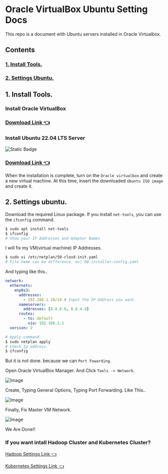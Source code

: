 # Oracle VirtualBox Ubuntu Setting Docs

This repo is a document with Ubuntu servers installed in Oracle Virtualbox.

## Contents

### [1. Install Tools.](#install)

### [2. Settings Ubuntu.](#settings)

<a name='install'></a>

## 1. Install Tools.

### Install Oracle VirtualBox

### [Download Link 👈](https://www.virtualbox.org/)

### Install Ubuntu 22.04 LTS Server

![Static Badge](https://img.shields.io/badge/ubuntu-22.04-%23ffffff?style=flat-square&logo=Ubuntu&logoColor=white&labelColor=%23E95420)

### [Download Link 👈](https://releases.ubuntu.com/jammy/)

When the installation is complete, turn on the `Oracle virtualbox` and create a new virtual machine. At this time, insert the downloaded `Ubuntu ISO image` and create it.

<a name='install'></a>

## 2. Settings ubuntu.

Download the required Linux package. If you install `net-tools`, you can use the `ifconfig` command.

```bash
$ sudo apt install net-tools
$ ifconfig
# Show your IP Addresses and Adapter Names
```

I will fix my VM(virtual machine) IP Addresses.

```bash
$ sudo vi /etc/netplan/50-cloud-init.yaml
# File name can be difference. ex) 00-installer-config.yaml
```

And typing like this..

```yaml
network:
  ethernets:
    enp0s3:
      addresses:
        - 192.168.1.10/24 # Input the IP Address you want.
      nameservers:
        addresses: [8.8.8.8, 8.8.4.4]
      routes:
        - to: default
          via: 192.168.1.1
  version: 2
```

```bash
# Apply command
$ sudo netplan apply
# Check Ip address.
$ ifconfig
```

But it is not done. because we can `Port Fowarding`.

Open Oracle VirtualBox Manager. And Click `Tools -> Network`.

![Image](https://github.com/user-attachments/assets/06c43986-a8ce-48ce-94ba-52b94bb2fdc9)

Create, Typing General Options, Typing Port Forwarding. Like This..

![Image](https://github.com/user-attachments/assets/b7c225c0-cdea-4228-a6b9-40b66909a615)

Finally, Fix Master VM Network.

![Image](https://github.com/user-attachments/assets/d8b73876-7cc4-43ac-8cf9-162bd15243f0)

We Are Done!!

### If you want intall Hadoop Cluster and Kubernetes Cluster?

[Hadoop Settings Link 👈](https://github.com/seunggihong/hadoop-install-guide)

[Kubernetes Settings Link 👈](https://github.com/seunggihong/k8s-cluster-setting)
